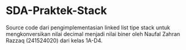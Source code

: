 # SDA-Praktek-Stack
Source code dari pengimplementasian linked list tipe stack untuk mengkonversikan nilai decimal menjadi nilai biner oleh Naufal Zahran Razzaq (241524020) dari kelas 1A-D4.
